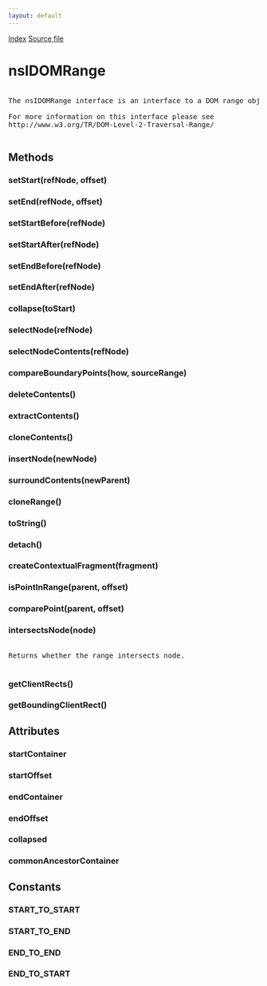 ```yaml
---
layout: default
---
```

<div id='links'><a href="../index.html">Index</a>
<a href="http://dxr.mozilla.org/mozilla-central/source/dom/interfaces/range/nsIDOMRange.idl">Source file</a>
</div>

# nsIDOMRange #
<pre>  
The nsIDOMRange interface is an interface to a DOM range object.  
  
For more information on this interface please see  
http://www.w3.org/TR/DOM-Level-2-Traversal-Range/  
  
</pre>
## Methods ##

### setStart(refNode, offset) ###

### setEnd(refNode, offset) ###

### setStartBefore(refNode) ###

### setStartAfter(refNode) ###

### setEndBefore(refNode) ###

### setEndAfter(refNode) ###

### collapse(toStart) ###

### selectNode(refNode) ###

### selectNodeContents(refNode) ###

### compareBoundaryPoints(how, sourceRange) ###

### deleteContents() ###

### extractContents() ###

### cloneContents() ###

### insertNode(newNode) ###

### surroundContents(newParent) ###

### cloneRange() ###

### toString() ###

### detach() ###

### createContextualFragment(fragment) ###

### isPointInRange(parent, offset) ###

### comparePoint(parent, offset) ###

### intersectsNode(node) ###
<pre>  
Returns whether the range intersects node.  
  
</pre>
### getClientRects() ###

### getBoundingClientRect() ###

## Attributes ##

### startContainer ###

### startOffset ###

### endContainer ###

### endOffset ###

### collapsed ###

### commonAncestorContainer ###

## Constants ##

### START_TO_START ###

### START_TO_END ###

### END_TO_END ###

### END_TO_START ###
